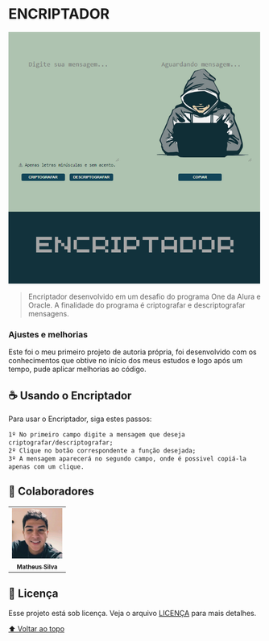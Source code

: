
# ENCRIPTADOR

<img src="./assets/encriptador.png" alt="imagem do encriptador">

> Encriptador desenvolvido em um desafio do programa One da Alura e Oracle. A finalidade do programa é criptografar e descriptografar mensagens.

### Ajustes e melhorias

Este foi o meu primeiro projeto de autoria própria, foi desenvolvido com os conhecimentos que obtive no início dos meus estudos e logo após um tempo, pude aplicar melhorias ao código.

## ☕ Usando  o Encriptador

Para usar o Encriptador, siga estes passos:

```
1º No primeiro campo digite a mensagem que deseja criptografar/descriptografar; 
2º Clique no botão correspondente a função desejada;
3º A mensagem aparecerá no segundo campo, onde é possivel copiá-la apenas com um clique.

```

## 🤝 Colaboradores

<table>
  <tr>
    <td align="center">
      <a href="#">
        <img src="./assets/perfil.jpg" width="100px;" alt="Foto do Matheus Silva no GitHub"/><br>
        <sub>
          <b>Matheus Silva</b>
        </sub>
      </a>
    </td>
  </tr>
</table>

## 📝 Licença

Esse projeto está sob licença. Veja o arquivo [LICENÇA](LICENSE.md) para mais detalhes.

[⬆ Voltar ao topo](#Encriptador)<br>
